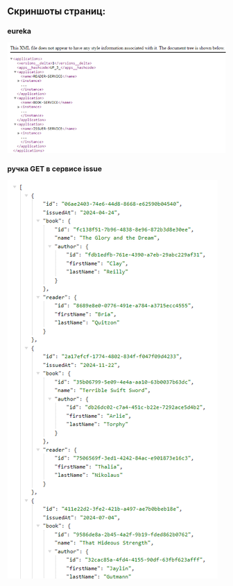 ## Скриншоты страниц:

### eureka
![eureka](image/eureka.png)

### ручка GET в сервисе issue
![issue](image/issue.png)